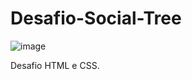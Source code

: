 # Desafio-Social-Tree
![image](https://user-images.githubusercontent.com/82245801/157358806-0262bba5-da02-4ce7-9880-a723ce7210e2.png)

Desafio HTML e CSS.
